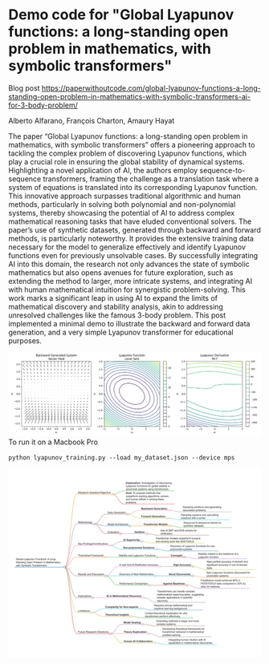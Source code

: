 # Demo code for "Global Lyapunov functions: a long-standing open problem in mathematics, with symbolic transformers"

Blog post <https://paperwithoutcode.com/global-lyapunov-functions-a-long-standing-open-problem-in-mathematics-with-symbolic-transformers-ai-for-3-body-problem/>

Alberto Alfarano, François Charton, Amaury Hayat

The paper “Global Lyapunov functions: a long-standing open problem in mathematics, with symbolic transformers” offers a pioneering approach to tackling the complex problem of discovering Lyapunov functions, which play a crucial role in ensuring the global stability of dynamical systems. Highlighting a novel application of AI, the authors employ sequence-to-sequence transformers, framing the challenge as a translation task where a system of equations is translated into its corresponding Lyapunov function. This innovative approach surpasses traditional algorithmic and human methods, particularly in solving both polynomial and non-polynomial systems, thereby showcasing the potential of AI to address complex mathematical reasoning tasks that have eluded conventional solvers. The paper’s use of synthetic datasets, generated through backward and forward methods, is particularly noteworthy. It provides the extensive training data necessary for the model to generalize effectively and identify Lyapunov functions even for previously unsolvable cases. By successfully integrating AI into this domain, the research not only advances the state of symbolic mathematics but also opens avenues for future exploration, such as extending the method to larger, more intricate systems, and integrating AI with human mathematical intuition for synergistic problem-solving. This work marks a significant leap in using AI to expand the limits of mathematical discovery and stability analysis, akin to addressing unresolved challenges like the famous 3-body problem. This post implemented a minimal demo to illustrate the backward and forward data generation, and a very simple Lyapunov transformer for educational purposes.

![alt text](lyapunov_vis.png)
To run it on a Macbook Pro

```
python lyapunov_training.py --load my_dataset.json --device mps
```

![alt text](2410.08304v1-markmap.md.png)